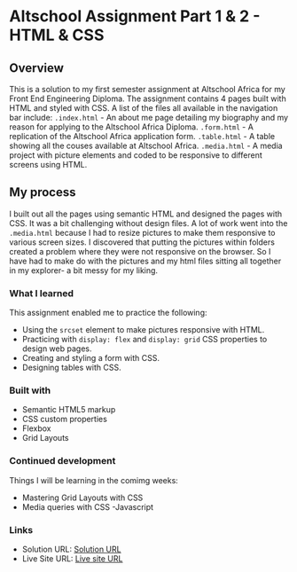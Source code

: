 # Altschool Assignment Part 1 & 2 - HTML & CSS

## Overview

This is a solution to my first semester assignment at Altschool Africa for my Front End Engineering Diploma. The assignment contains 4 pages built with HTML and styled with CSS. 
A list of the files all available in the navigation bar include:
`.index.html` - An about me page detailing my biography and my reason for applying to the Altschool Africa Diploma.
`.form.html` - A replication of the Altschool Africa application form.
`.table.html` - A table showing all the couses available at Altschool Africa.
`.media.html` - A media project with picture elements and coded to be responsive to different screens using HTML.

## My process

I built out all the pages using semantic HTML and designed the pages with CSS. It was a bit challenging without design files. 
A lot of work went into the `.media.html` because I had to resize pictures to make them responsive to various screen sizes.
I discovered that putting the pictures within folders created a problem where they were not responsive on the browser. 
So I have had to make do with the pictures and my html files sitting all together in my explorer- a bit messy for my liking.

### What I learned

This assignment enabled me to practice the following:

- Using the `srcset` element to make pictures responsive with HTML.
- Practicing with `display: flex` and `display: grid` CSS properties to design web pages.
- Creating and styling a form with CSS.
- Designing tables with CSS.

### Built with

- Semantic HTML5 markup
- CSS custom properties
- Flexbox
- Grid Layouts

### Continued development

Things I will be learning in the comimg weeks:

- Mastering Grid Layouts with CSS
- Media queries with CSS
-Javascript


### Links

- Solution URL: [Solution URL]()
- Live Site URL: [Live site URL]()